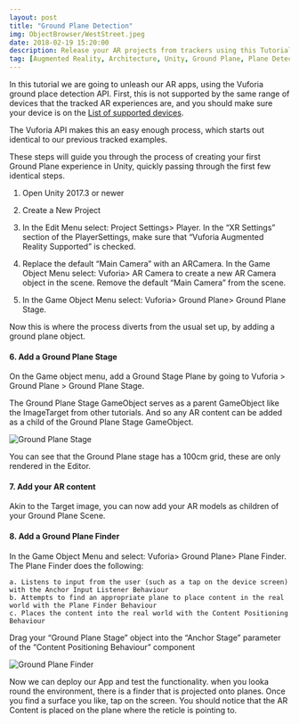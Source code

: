 ```yaml
---
layout: post
title: "Ground Plane Detection"
img: ObjectBrowser/WestStreet.jpeg
date: 2018-02-19 15:20:00
description: Release your AR projects from trackers using this Tutorial on Ground Plane detection.
tag: [Augmented Reality, Architecture, Unity, Ground Plane, Plane Detection]
---
```


In this tutorial we are going to unleash our AR apps, using the Vuforia ground place detection API. First, this is not supported by the same range of devices that the tracked AR experiences are, and you should make sure your device is on the [List of supported devices](https://library.vuforia.com/articles/Solution/ground-plane-supported-devices.html).

The Vuforia API makes this an easy enough process, which starts out identical to our previous tracked examples.

These steps will guide you through the process of creating your first Ground Plane experience in Unity, quickly passing through the first few identical steps.

1. Open Unity 2017.3 or newer
2. Create a New Project
3. In the Edit Menu select: Project Settings> Player. In the “XR Settings” section of the PlayerSettings, make sure that “Vuforia Augmented Reality Supported” is checked.

4. Replace the default “Main Camera” with an ARCamera. In the Game Object Menu select: Vuforia> AR Camera to create a new AR Camera object in the scene. Remove the default “Main Camera” from the scene.
5. In the Game Object Menu select: Vuforia> Ground Plane> Ground Plane Stage.

Now this is where the process diverts from the usual set up, by adding a ground plane object.

#### 6. Add a Ground Plane Stage

On the Game object menu, add a Ground Stage Plane by going to Vuforia > Ground Plane > Ground Plane Stage.

The Ground Plane Stage GameObject serves as a parent GameObject like the ImageTarget from other tutorials. And so any AR content can be added as a child of the Ground Plane Stage GameObject.

<div class="img_row">
	<img style="max-height: 100%;max-width: 100%"  src="{{ site.baseurl }}/img/Blogs/GroundPlane/Plane.PNG" alt="Ground Plane Stage" title="Ground Plane Stage"/>
</div>

You can see that the Ground Plane stage has a 100cm grid, these are only rendered in the Editor.

#### 7. Add your AR content

Akin to the Target image, you can now add your AR models as children of your Ground Plane Scene.

#### 8. Add a Ground Plane Finder

In the Game Object Menu and select: Vuforia> Ground Plane> Plane Finder. The Plane Finder does the following:

    a. Listens to input from the user (such as a tap on the device screen) with the Anchor Input Listener Behaviour
    b. Attempts to find an appropriate plane to place content in the real world with the Plane Finder Behaviour
    c. Places the content into the real world with the Content Positioning Behaviour

Drag your “Ground Plane Stage” object into the “Anchor Stage” parameter of the “Content Positioning Behaviour” component

<div class="img_row">
	<img style="max-height: 100%;max-width: 100%"  src="{{ site.baseurl }}/img/Blogs/GroundPlane/Finder.PNG" alt="Ground Plane Finder" title="Ground Plane Finder"/>
</div>

Now we can deploy our App and test the functionality. when you looka round the environment, there is a finder that is projected onto planes. Once you find a surface you like, tap on the screen. You should notice that the AR Content is placed on the plane where the reticle is pointing to.

</div>